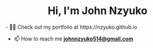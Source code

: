 <h1 align="center">Hi, I'm John Nzyuko</h1>
- 👨‍💻 Check out my portfolio at https://nzyuko.github.io

- 📫 How to reach me **johnnzyuko514@gmail.com**
